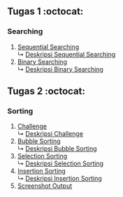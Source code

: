 ## Tugas 1 :octocat:
### Searching
1. <a href="Searching/Sequential Searching.c"> Sequential Searching </a><br>
↳ <a href="Searching/Deskripsi Binary Searching"> Deskripsi Sequential Searching </a><br>
2. <a href="Searching/Binary searching.c"> Binary Searching </a><br>
↳ <a href="Searching/Deskripsi Sequential Searching"> Deskripsi Binary Searching </a><br>
## Tugas 2 :octocat:
### Sorting
1. <a href="Sorting/Challenge.c"> Challenge </a><br>
↳ <a href=""> Deskripsi Challenge </a><br>
2. <a href="Sorting/Bubble Sorting Tugas.c"> Bubble Sorting </a><br>
↳ <a href=""> Deskripsi Bubble Sorting </a><br>
3. <a href="Sorting/Selection Sorting Tugas.c"> Selection Sorting </a><br>
↳ <a href=""> Deskripsi Selection Sorting </a><br>
4. <a href="Sorting/Insertion Sorting tugas.c"> Insertion Sorting </a><br>
↳ <a href=""> Deskripsi Insertion Sorting </a><br>
5. <a href="Sorting/Output"> Screenshot Output </a><br>
